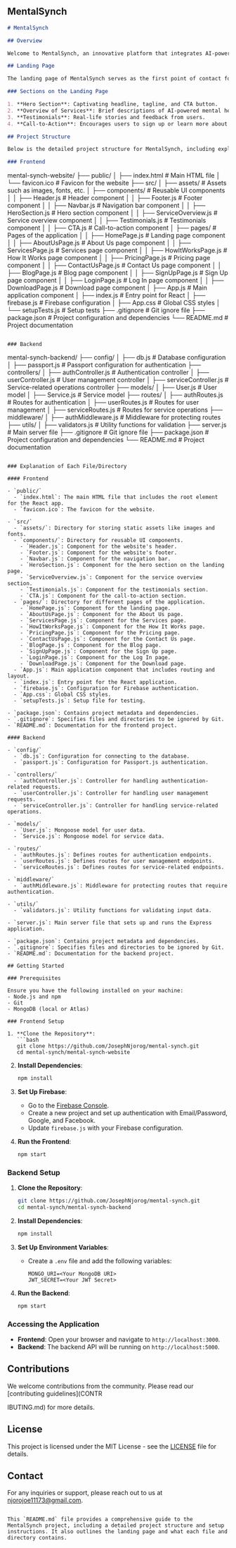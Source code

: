 ## MentalSynch

```markdown
# MentalSynch

## Overview

Welcome to MentalSynch, an innovative platform that integrates AI-powered mental health chatbots with Virtual Reality (VR) physiotherapy. Our mission is to provide holistic wellness at your fingertips, addressing both mental and physical health needs from the comfort of your home.

## Landing Page

The landing page of MentalSynch serves as the first point of contact for users. It provides an overview of our services, company mission, testimonials, and a call-to-action (CTA) to encourage users to explore further. The page is designed to be visually appealing, user-friendly, and informative.

### Sections on the Landing Page

1. **Hero Section**: Captivating headline, tagline, and CTA button.
2. **Overview of Services**: Brief descriptions of AI-powered mental health chatbots, VR physiotherapy, and the integrated health dashboard.
3. **Testimonials**: Real-life stories and feedback from users.
4. **Call-to-Action**: Encourages users to sign up or learn more about our services.

## Project Structure

Below is the detailed project structure for MentalSynch, including explanations of what each file and directory contains.

### Frontend

```
mental-synch-website/
├── public/
│   ├── index.html             # Main HTML file
│   └── favicon.ico            # Favicon for the website
├── src/
│   ├── assets/                # Assets such as images, fonts, etc.
│   ├── components/            # Reusable UI components
│   │   ├── Header.js          # Header component
│   │   ├── Footer.js          # Footer component
│   │   ├── Navbar.js          # Navigation bar component
│   │   ├── HeroSection.js     # Hero section component
│   │   ├── ServiceOverview.js # Service overview component
│   │   ├── Testimonials.js    # Testimonials component
│   │   ├── CTA.js             # Call-to-action component
│   ├── pages/                 # Pages of the application
│   │   ├── HomePage.js        # Landing page component
│   │   ├── AboutUsPage.js     # About Us page component
│   │   ├── ServicesPage.js    # Services page component
│   │   ├── HowItWorksPage.js  # How It Works page component
│   │   ├── PricingPage.js     # Pricing page component
│   │   ├── ContactUsPage.js   # Contact Us page component
│   │   ├── BlogPage.js        # Blog page component
│   │   ├── SignUpPage.js      # Sign Up page component
│   │   ├── LoginPage.js       # Log In page component
│   │   ├── DownloadPage.js    # Download page component
│   ├── App.js                 # Main application component
│   ├── index.js               # Entry point for React
│   ├── firebase.js            # Firebase configuration
│   ├── App.css                # Global CSS styles
│   └── setupTests.js          # Setup tests
├── .gitignore                 # Git ignore file
├── package.json               # Project configuration and dependencies
└── README.md                  # Project documentation
```

### Backend

```
mental-synch-backend/
├── config/
│   ├── db.js                  # Database configuration
│   ├── passport.js            # Passport configuration for authentication
├── controllers/
│   ├── authController.js      # Authentication controller
│   ├── userController.js      # User management controller
│   ├── serviceController.js   # Service-related operations controller
├── models/
│   ├── User.js                # User model
│   ├── Service.js             # Service model
├── routes/
│   ├── authRoutes.js          # Routes for authentication
│   ├── userRoutes.js          # Routes for user management
│   ├── serviceRoutes.js       # Routes for service operations
├── middleware/
│   ├── authMiddleware.js      # Middleware for protecting routes
├── utils/
│   ├── validators.js          # Utility functions for validation
├── server.js                  # Main server file
├── .gitignore                 # Git ignore file
├── package.json               # Project configuration and dependencies
└── README.md                  # Project documentation
```

### Explanation of Each File/Directory

#### Frontend

- `public/`
  - `index.html`: The main HTML file that includes the root element for the React app.
  - `favicon.ico`: The favicon for the website.

- `src/`
  - `assets/`: Directory for storing static assets like images and fonts.
  - `components/`: Directory for reusable UI components.
    - `Header.js`: Component for the website's header.
    - `Footer.js`: Component for the website's footer.
    - `Navbar.js`: Component for the navigation bar.
    - `HeroSection.js`: Component for the hero section on the landing page.
    - `ServiceOverview.js`: Component for the service overview section.
    - `Testimonials.js`: Component for the testimonials section.
    - `CTA.js`: Component for the call-to-action section.
  - `pages/`: Directory for different pages of the application.
    - `HomePage.js`: Component for the landing page.
    - `AboutUsPage.js`: Component for the About Us page.
    - `ServicesPage.js`: Component for the Services page.
    - `HowItWorksPage.js`: Component for the How It Works page.
    - `PricingPage.js`: Component for the Pricing page.
    - `ContactUsPage.js`: Component for the Contact Us page.
    - `BlogPage.js`: Component for the Blog page.
    - `SignUpPage.js`: Component for the Sign Up page.
    - `LoginPage.js`: Component for the Log In page.
    - `DownloadPage.js`: Component for the Download page.
  - `App.js`: Main application component that includes routing and layout.
  - `index.js`: Entry point for the React application.
  - `firebase.js`: Configuration for Firebase authentication.
  - `App.css`: Global CSS styles.
  - `setupTests.js`: Setup file for testing.

- `package.json`: Contains project metadata and dependencies.
- `.gitignore`: Specifies files and directories to be ignored by Git.
- `README.md`: Documentation for the frontend project.

#### Backend

- `config/`
  - `db.js`: Configuration for connecting to the database.
  - `passport.js`: Configuration for Passport.js authentication.

- `controllers/`
  - `authController.js`: Controller for handling authentication-related requests.
  - `userController.js`: Controller for handling user management requests.
  - `serviceController.js`: Controller for handling service-related operations.

- `models/`
  - `User.js`: Mongoose model for user data.
  - `Service.js`: Mongoose model for service data.

- `routes/`
  - `authRoutes.js`: Defines routes for authentication endpoints.
  - `userRoutes.js`: Defines routes for user management endpoints.
  - `serviceRoutes.js`: Defines routes for service-related endpoints.

- `middleware/`
  - `authMiddleware.js`: Middleware for protecting routes that require authentication.

- `utils/`
  - `validators.js`: Utility functions for validating input data.

- `server.js`: Main server file that sets up and runs the Express application.

- `package.json`: Contains project metadata and dependencies.
- `.gitignore`: Specifies files and directories to be ignored by Git.
- `README.md`: Documentation for the backend project.

## Getting Started

### Prerequisites

Ensure you have the following installed on your machine:
- Node.js and npm
- Git
- MongoDB (local or Atlas)

### Frontend Setup

1. **Clone the Repository**:
   ```bash
   git clone https://github.com/JosephNjorog/mental-synch.git
   cd mental-synch/mental-synch-website
   ```

2. **Install Dependencies**:
   ```bash
   npm install
   ```

3. **Set Up Firebase**:
   - Go to the [Firebase Console](https://console.firebase.google.com/).
   - Create a new project and set up authentication with Email/Password, Google, and Facebook.
   - Update `firebase.js` with your Firebase configuration.

4. **Run the Frontend**:
   ```bash
   npm start
   ```

### Backend Setup

1. **Clone the Repository**:
   ```bash
   git clone https://github.com/JosephNjorog/mental-synch.git
   cd mental-synch/mental-synch-backend
   ```

2. **Install Dependencies**:
   ```bash
   npm install
   ```

3. **Set Up Environment Variables**:
   - Create a `.env` file and add the following variables:
     ```
     MONGO_URI=<Your MongoDB URI>
     JWT_SECRET=<Your JWT Secret>
     ```

4. **Run the Backend**:
   ```bash
   npm start
   ```

### Accessing the Application

- **Frontend**: Open your browser and navigate to `http://localhost:3000`.
- **Backend**: The backend API will be running on `http://localhost:5000`.

## Contributions

We welcome contributions from the community. Please read our [contributing guidelines](CONTR

IBUTING.md) for more details.

## License

This project is licensed under the MIT License - see the [LICENSE](LICENSE) file for details.

## Contact

For any inquiries or support, please reach out to us at [njorojoe11173@gmail.com](mailto:njorojoe11173@gmail.com).

```

This `README.md` file provides a comprehensive guide to the MentalSynch project, including a detailed project structure and setup instructions. It also outlines the landing page and what each file and directory contains.
